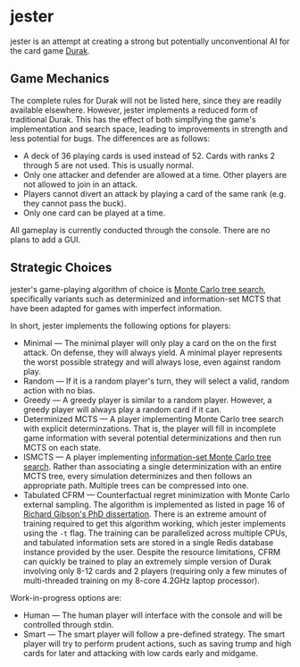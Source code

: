 # jester

jester is an attempt at creating a strong but 
potentially unconventional AI for the card game [Durak](https://en.wikipedia.org/wiki/Durak).

## Game Mechanics

The complete rules for Durak will not be listed here, since
they are readily available elsewhere. However, jester implements
a reduced form of traditional Durak. This has the effect of both
simplfying the game's implementation and search space, leading
to improvements in strength and less potential for bugs. The
differences are as follows:

* A deck of 36 playing cards is used instead of 52. Cards with
ranks 2 through 5 are not used. This is usually normal.
* Only one attacker and defender are allowed at a time. Other
players are not allowed to join in an attack.
* Players cannot divert an attack by playing a card of the same 
rank (e.g. they cannot pass the buck).
* Only one card can be played at a time. 

All gameplay is currently conducted through the console. 
There are no plans to add a GUI.

## Strategic Choices

jester's game-playing algorithm of choice is 
[Monte Carlo tree search](https://en.wikipedia.org/wiki/Monte_Carlo_tree_search), 
specifically variants such as determinized and 
information-set MCTS that have been adapted
for games with imperfect information. 

In short, jester implements the following options for players:

* Minimal — The minimal player will only play a card on the
on the first attack. On defense, they will always yield. 
A minimal player represents the worst possible
strategy and will always lose, even against random play.
* Random — If it is a random player's turn, they will select
a valid, random action with no bias.
* Greedy — A greedy player is similar to a random player.
However, a greedy player will always play a random card if it can. 
* Determinized MCTS — A player implementing Monte Carlo tree
search with explicit determinzations. That is, the player will
fill in incomplete game information with several potential 
determinizations and then run MCTS on each state.
* ISMCTS — A player implementing 
[information-set Monte Carlo tree search](http://eprints.whiterose.ac.uk/75048/1/CowlingPowleyWhitehouse2012.pdf). 
Rather than associating a single determinization with an entire MCTS tree,
every simulation determinizes and then follows an appropriate path. 
Multiple trees can be compressed into one.
* Tabulated CFRM — Counterfactual regret minimization with Monte Carlo 
external sampling. The algorithm is implemented as listed in page 16
of [Richard Gibson's PhD dissertation](poker.cs.ualberta.ca/publications/gibson.phd.pdf). 
There is an extreme amount of training required to get this algorithm working,
which jester implements using the `-t` flag. The training can be parallelized
across multiple CPUs, and tabulated information sets are stored in a single
Redis database instance provided by the user. Despite the resource limitations, 
CFRM can quickly be trained to play an extremely simple version of Durak 
involving only 8-12 cards and 2 players (requiring only a few minutes of 
multi-threaded training on my 8-core 4.2GHz laptop processor).

Work-in-progress options are:

* Human — The human player will interface with the console and
will be controlled through stdin.
* Smart — The smart player will follow a pre-defined strategy. The
smart player will try to perform prudent actions, such as saving
trump and high cards for later and attacking with low cards 
early and midgame.
